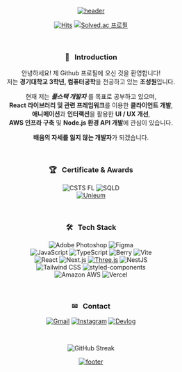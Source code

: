<div align=center>

[![header](https://capsule-render.vercel.app/api?type=waving&color=gradient&customColorList=12&animation=fadeIn&height=230&section=header&text=Hi!%20I'm%20Wontory.&desc=Full-stack%20Developer%20%2B%20JavaScript%20Ecosystem%20Lover&fontSize=60&fontAlign=50&fontAlignY=33&descSize=20&descAlign=50&descAlignY=55)](https://github.com/wontory)
  
[![Hits](https://hits.seeyoufarm.com/api/count/incr/badge.svg?url=https%3A%2F%2Fgithub.com%2Fwontory%2Fhit-counter&count_bg=%236196FF&title_bg=%23555555&icon=github.svg&icon_color=%23E7E7E7&title=Hits&edge_flat=false)](https://github.com/wontory)
[![Solved.ac 프로필](http://mazassumnida.wtf/api/mini/generate_badge?boj=wontory)](https://solved.ac/wontory)  
  
&nbsp;  
  
### 🥰 &nbsp; Introduction
안녕하세요! 제 Github 프로필에 오신 것을 환영합니다!  
저는 **경기대학교 3학년, 컴퓨터공학**을 전공하고 있는 **조성원**입니다.  

현재 저는 ***풀스택 개발자*** 를 목표로 공부하고 있으며,  
**React 라이브러리 및 관련 프레임워크**를 이용한 **클라이언트 개발**,  
**애니메이션**과 **인터랙션**을 활용한 **UI / UX 개선**,  
**AWS 인프라 구축** 및 **Node.js 환경 API 개발**에 관심이 있습니다.  

**배움의 자세를 잃지 않는 개발자**가 되겠습니다.
  
&nbsp;  
  
### 🏆 &nbsp; Certificate & Awards
![CSTS FL](https://img.shields.io/badge/CSTS%20FL-40AEF0.svg?style=for-the-badge)
![SQLD](https://img.shields.io/badge/SQLD-006600.svg?style=for-the-badge)  
[![Unieum](https://img.shields.io/badge/apis:unieum-제2회_교원그룹_AI_챌린지_대상-FFAA00?style=for-the-badge)](https://github.com/wontory/wontory/blob/master/documents/%E1%84%8C%E1%85%A62%E1%84%92%E1%85%AC%20%E1%84%80%E1%85%AD%E1%84%8B%E1%85%AF%E1%86%AB%E1%84%80%E1%85%B3%E1%84%85%E1%85%AE%E1%86%B8%20AI%E1%84%8E%E1%85%A2%E1%86%AF%E1%84%85%E1%85%B5%E1%86%AB%E1%84%8C%E1%85%B5%20%E1%84%83%E1%85%A2%E1%84%92%E1%85%AC%20%E1%84%83%E1%85%A2%E1%84%89%E1%85%A1%E1%86%BC.pdf)
  
&nbsp;  
  
### 🛠︎ &nbsp; Tech Stack
![Adobe Photoshop](https://img.shields.io/badge/Adobe&nbsp;Photoshop-31A8FF.svg?logo=AdobePhotoshop&logoColor=white&style=flat)
![Figma](https://img.shields.io/badge/Figma-F24E1E.svg?logo=Figma&logoColor=white&style=flat)  
![JavaScript](https://img.shields.io/badge/JavaScript-F7DF1E.svg?logo=JavaScript&logoColor=black&style=flat)
![TypeScript](https://img.shields.io/badge/TypeScript-3178C6.svg?logo=TypeScript&logoColor=white&style=flat)
![Berry](https://img.shields.io/badge/Berry-2C8EBB.svg?logo=Yarn&logoColor=white&style=flat)
![Vite](https://img.shields.io/badge/Vite-646CFF.svg?logo=Vite&logoColor=white&style=flat)  
![React](https://img.shields.io/badge/React-61DAFB.svg?logo=React&logoColor=black&style=flat)
![Next.js](https://img.shields.io/badge/Next.js-000000.svg?logo=Next.js&logoColor=white&style=flat)
[![Three.js](https://img.shields.io/badge/Three.js-000000.svg?logo=Three.js&logoColor=white&style=flat)](https://wontory.github.io/webgl-playground/)
![NestJS](https://img.shields.io/badge/NestJS-E0234E.svg?logo=NestJS&logoColor=white&style=flat)  
![Tailwind CSS](https://img.shields.io/badge/Tailwind%20CSS-06B6D4.svg?logo=tailwindcss&logoColor=white&style=flat)
![styled-components](https://img.shields.io/badge/styled--components-DB7093.svg?logo=styled-components&logoColor=white&style=flat)  
![Amazon AWS](https://img.shields.io/badge/Amazon%20AWS-232F3E.svg?logo=AmazonAWS&logoColor=white&style=flat)
![Vercel](https://img.shields.io/badge/Vercel-000000.svg?logo=Vercel&logoColor=white&style=flat)
  
&nbsp;  
  
### ✉ &nbsp; Contact
[![Gmail](https://img.shields.io/badge/Gmail-EA4335?style=flat&logo=Gmail&logoColor=white)](mailto:devwontory@gmail.com)
[![Instagram](https://img.shields.io/badge/Instagram-E4405F?style=flat&logo=instagram&logoColor=white)](https://www.instagram.com/jo_saeng/)
[![Devlog](https://img.shields.io/badge/Devlog-FF4088?style=flat&logo=hugo&logoColor=white)](https://wontory.github.io/profile/)

&nbsp;  

![GitHub Streak](https://github-readme-streak-stats.herokuapp.com?user=wontory)  

[![footer](https://capsule-render.vercel.app/api?type=waving&color=gradient&customColorList=12&animation=fadeIn&section=footer)](https://github.com/wontory)

</div>
